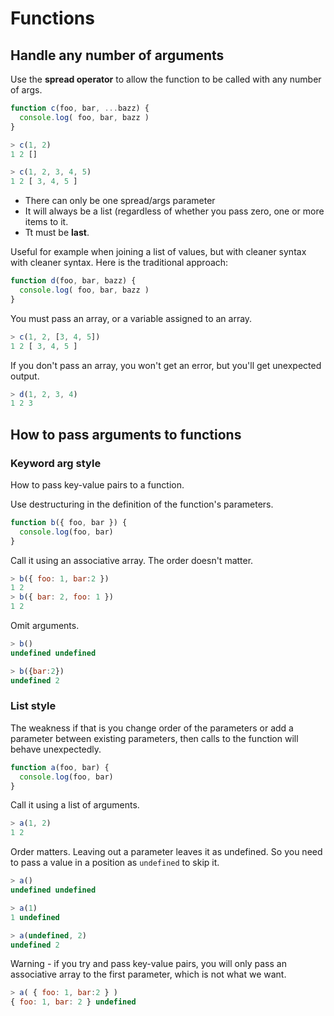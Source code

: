 # Functions


## Handle any number of arguments

Use the **spread operator** to allow the function to be called with any number of args.

```javascript
function c(foo, bar, ...bazz) {
  console.log( foo, bar, bazz )
}
```

```javascript
> c(1, 2)
1 2 []

> c(1, 2, 3, 4, 5)
1 2 [ 3, 4, 5 ]
```

- There can only be one spread/args parameter
- It will always be a list (regardless of whether you pass zero, one or more items to it.
- Tt must be **last**.


Useful for example when joining a list of values, but with cleaner syntax with cleaner syntax. Here is the traditional approach:
 
```javascript
function d(foo, bar, bazz) {
  console.log( foo, bar, bazz )
}
```

You must pass an array, or a variable assigned to an array.

```javascript
> c(1, 2, [3, 4, 5])
1 2 [ 3, 4, 5 ]
```

If you don't pass an array, you won't get an error, but you'll get unexpected output.

```javascript
> d(1, 2, 3, 4)
1 2 3
```


## How to pass arguments to functions


### Keyword arg style

How to pass key-value pairs to a function.

Use destructuring in the definition of the function's parameters.

```javascript
function b({ foo, bar }) {
  console.log(foo, bar)
}
```

Call it using an associative array. The order doesn't matter.

```javascript
> b({ foo: 1, bar:2 })
1 2
> b({ bar: 2, foo: 1 })
1 2
```

Omit arguments.

```javascript
> b()
undefined undefined

> b({bar:2})
undefined 2
```


### List style

The weakness if that is you change order of the parameters or add a parameter between existing parameters, then calls to the function will behave unexpectedly.

```javascript
function a(foo, bar) {
  console.log(foo, bar)
}
```

Call it using a list of arguments.

```javascript
> a(1, 2)
1 2
```

Order matters. Leaving out a parameter leaves it as undefined. So you need to pass a value in a position as `undefined` to skip it.

```javascript
> a()
undefined undefined

> a(1)
1 undefined

> a(undefined, 2)
undefined 2
```

Warning - if you try and pass key-value pairs, you will only pass an associative array to the first parameter, which is not what we want.

```javascript
> a( { foo: 1, bar:2 } )
{ foo: 1, bar: 2 } undefined
```
